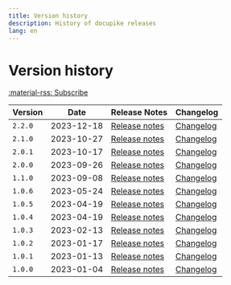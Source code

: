 ```yaml
---
title: Version history
description: History of docupike releases
lang: en
---
```


# Version history

[:material-rss: Subscribe](../releases.atom)

| Version | Date       | Release Notes                            | Changelog                                |
| ------- | ---------- | ---------------------------------------- | ---------------------------------------- |
| `2.2.0`           | 2023-12-18    | [Release notes](release-notes/v2.2.0.md)  | [Changelog](changelog.md#220-2023-12-18)  |
| `2.1.0`           | 2023-10-27    | [Release notes](release-notes/v2.1.0.md)  | [Changelog](changelog.md#210-2023-10-27)  |
| `2.0.1`           | 2023-10-17    | [Release notes](release-notes/v2.0.1.md)  | [Changelog](changelog.md#201-2023-10-17)  |
| `2.0.0` | 2023-09-26 | [Release notes](release-notes/v2.0.0.md) | [Changelog](changelog.md#200-2023-09-26) |
| `1.1.0` | 2023-09-08 | [Release notes](release-notes/v1.1.0.md) | [Changelog](changelog.md#110-2023-09-08) |
| `1.0.6` | 2023-05-24 | [Release notes](release-notes/v1.0.6.md) | [Changelog](changelog.md#106-2023-05-24) |
| `1.0.5` | 2023-04-19 | [Release notes](release-notes/v1.0.5.md) | [Changelog](changelog.md#105-2023-04-26) |
| `1.0.4` | 2023-04-19 | [Release notes](release-notes/v1.0.4.md) | [Changelog](changelog.md#104-2023-04-19) |
| `1.0.3` | 2023-02-13 | [Release notes](release-notes/v1.0.3.md) | [Changelog](changelog.md#103-2023-02-13) |
| `1.0.2` | 2023-01-17 | [Release notes](release-notes/v1.0.2.md) | [Changelog](changelog.md#102-2023-01-17) |
| `1.0.1` | 2023-01-13 | [Release notes](release-notes/v1.0.1.md) | [Changelog](changelog.md#101-2023-01-13) |
| `1.0.0` | 2023-01-04 | [Release notes](release-notes/v1.0.0.md) | [Changelog](changelog.md#100-2023-01-04) |
